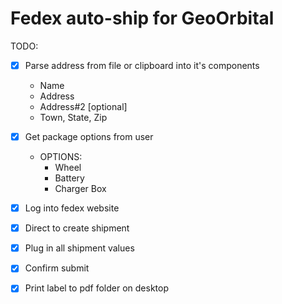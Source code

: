 # Fedex auto-ship for GeoOrbital

TODO:
- [x] Parse address from file or clipboard into it's components
	- Name
	- Address
	- Address#2 [optional]
	- Town, State, Zip

- [x] Get package options from user

	- OPTIONS:
		- Wheel
		- Battery
		- Charger Box
		
- [x] Log into fedex website
- [x] Direct to create shipment
- [x] Plug in all shipment values
- [x] Confirm submit
- [x] Print label to pdf folder on desktop

